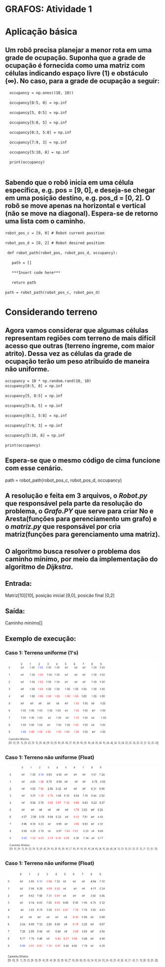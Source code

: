 # GRAFOS: Atividade 1

# Aplicação básica
## Um robô precisa planejar a menor rota em uma grade de ocupação. Suponha que a grade de ocupação é fornecida como uma matriz com células indicando espaço livre (1) e obstáculo (∞). No caso, para a grade de ocupação a seguir:

```
  occupancy = np.ones((10, 10))
  
  occupancy[0:5, 0] = np.inf
  
  occupancy[5, 0:5] = np.inf
  
  occupancy[5:8, 5] = np.inf
  
  occupancy[0:3, 5:8] = np.inf
  
  occupancy[7:9, 3] = np.inf
  
  occupancy[5:10, 8] = np.inf
  
  print(occupancy)
  
 ```
  
 ## Sabendo que o robô inicia em uma célula específica, e.g. pos = [9, 0], e deseja-se chegar em uma posição destino, e.g. pos_d = [0, 2]. O robô se move apenas na horizontal e vertical (não se move na diagonal). Espera-se de retorno uma lista com o caminho.
 
 ```
 robot_pos_c = [9, 0] # Robot current position
 
 robot_pos_d = [0, 2] # Robot desired position

  def robot_path(robot_pos, robot_pos_d, occupancy):

    path = []
  
    ***Insert code here***
  
    return path

path = robot_path(robot_pos_c, robot_pos_d) 
```
 

# Considerando terreno
  ## Agora vamos considerar que algumas células representam regiões com terreno de mais difícil acesso que outras (terreno íngreme, com maior atrito). Dessa vez as células da grade de ocupação terão um peso atribuído de maneira não uniforme.
  ```
  occupancy = 10 * np.random.rand(10, 10)
  occupancy[0:5, 0] = np.inf
  
  occupancy[5, 0:5] = np.inf
  
  occupancy[5:8, 5] = np.inf
  
  occupancy[0:3, 5:8] = np.inf
  
  occupancy[7:9, 3] = np.inf
  
  occupancy[5:10, 8] = np.inf
  
  print(occupancy)
  
  ```
  

## Espera-se que o mesmo código de cima funcione com esse cenário.

  path = robot_path(robot_pos_c, robot_pos_d, occupancy)

## A resolução e feita em 3 arquivos, o ***Robot.py*** que responsável pela parte da resolução do problema, o ***Grafo.PY*** que serve para criar No e Aresta(funções para gerenciamento um grafo) e o ***matriz.py*** que responsável por cria matriz(funções para gerenciamento uma matriz).

## O algoritmo busca resolver o problema dos caminho minímo, por meio da implementação do algoritmo de  ***Dijkstra***.

## Entrada: 
  Matriz[10][10], posição inicial [9,0], posicão final [0,2]
## Saída:
  Caminho minímo[]
## Exemplo de execução:
### Caso 1: Terreno uniforme (1's)
![Screenshot](caso1.png)
### Caso 1: Terreno não uniforme (Float)
![Screenshot](caso2.png)
### Caso 1: Terreno não uniforme (Float)
![Screenshot](caso3.png)
